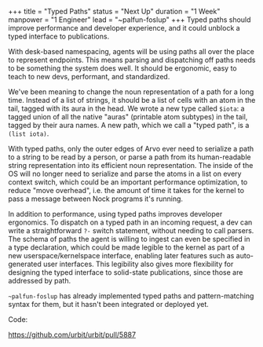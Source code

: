 +++
title = "Typed Paths"
status = "Next Up"
duration = "1 Week"
manpower = "1 Engineer"
lead = "~palfun-foslup"
+++
Typed paths should improve performance and developer experience, and it could unblock a typed interface to publications.

With desk-based namespacing, agents will be using paths all over the place to represent endpoints.  This means parsing and dispatching off paths needs to be something the system does well.  It should be ergonomic, easy to teach to new devs, performant, and standardized.

We've been meaning to change the noun representation of a path for a long time.  Instead of a list of strings, it should be a list of cells with an atom in the tail, tagged with its aura in the head.  We wrote a new type called `$iota`: a tagged union of all the native "auras" (printable atom subtypes) in the tail, tagged by their aura names.  A new path, which we call a "typed path", is a `(list iota)`.

With typed paths, only the outer edges of Arvo ever need to serialize a path to a string to be read by a person, or parse a path from its human-readable string representation into its efficient noun representation.  The inside of the OS will no longer need to serialize and parse the atoms in a list on every context switch, which could be an important performance optimization, to reduce "move overhead", i.e. the amount of time it takes for the kernel to pass a message between Nock programs it's running.

In addition to performance, using typed paths improves developer ergonomics.  To dispatch on a typed path in an incoming request, a dev can write a straightforward `?-` switch statement, without needing to call parsers.  The schema of paths the agent is willing to ingest can even be specified in a type declaration, which could be made legible to the kernel as part of a new userspace/kernelspace interface, enabling later features such as auto-generated user interfaces.  This legibility also gives more flexibility for designing the typed interface to solid-state publications, since those are addressed by path.

`~palfun-foslup` has already implemented typed paths and pattern-matching syntax for them, but it hasn't been integrated or deployed yet.

Code:

https://github.com/urbit/urbit/pull/5887
